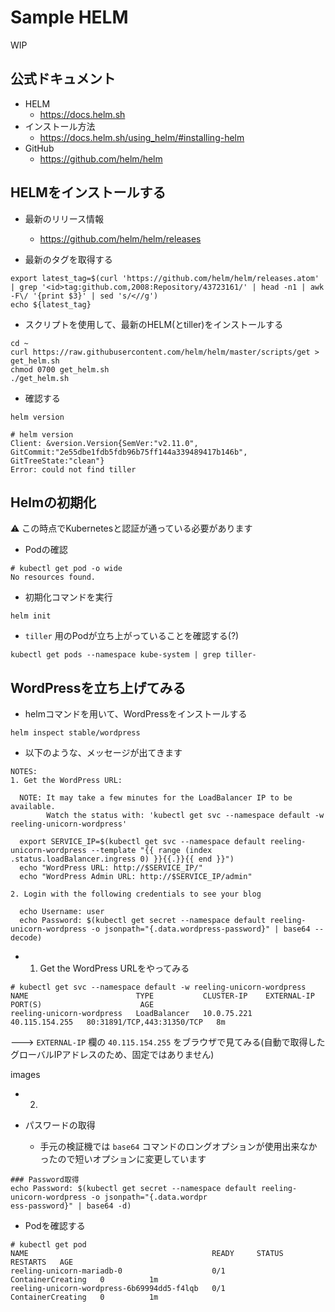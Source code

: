 # Sample HELM

WIP

## 公式ドキュメント

+ HELM
    + https://docs.helm.sh
+ インストール方法
    + https://docs.helm.sh/using_helm/#installing-helm
+ GitHub
    + https://github.com/helm/helm


## HELMをインストールする

+ 最新のリリース情報
    + https://github.com/helm/helm/releases

+ 最新のタグを取得する

```
export latest_tag=$(curl 'https://github.com/helm/helm/releases.atom' | grep '<id>tag:github.com,2008:Repository/43723161/' | head -n1 | awk -F\/ '{print $3}' | sed 's/<//g')
echo ${latest_tag}
```

+ スクリプトを使用して、最新のHELM(とtiller)をインストールする

```
cd ~
curl https://raw.githubusercontent.com/helm/helm/master/scripts/get > get_helm.sh
chmod 0700 get_helm.sh
./get_helm.sh
```

+ 確認する

```
helm version
```
```
# helm version
Client: &version.Version{SemVer:"v2.11.0", GitCommit:"2e55dbe1fdb5fdb96b75ff144a339489417b146b", GitTreeState:"clean"}
Error: could not find tiller
```

## Helmの初期化

:warning: この時点でKubernetesと認証が通っている必要があります

+ Podの確認

```
# kubectl get pod -o wide
No resources found.
```

+ 初期化コマンドを実行

```
helm init
```

+ `tiller` 用のPodが立ち上がっていることを確認する(?)

```
kubectl get pods --namespace kube-system | grep tiller-
```

## WordPressを立ち上げてみる

+ helmコマンドを用いて、WordPressをインストールする

```
helm inspect stable/wordpress
```

+ 以下のような、メッセージが出てきます

```
NOTES:
1. Get the WordPress URL:

  NOTE: It may take a few minutes for the LoadBalancer IP to be available.                                                            
        Watch the status with: 'kubectl get svc --namespace default -w reeling-unicorn-wordpress'                                     

  export SERVICE_IP=$(kubectl get svc --namespace default reeling-unicorn-wordpress --template "{{ range (index .status.loadBalancer.ingress 0) }}{{.}}{{ end }}")
  echo "WordPress URL: http://$SERVICE_IP/"
  echo "WordPress Admin URL: http://$SERVICE_IP/admin"

2. Login with the following credentials to see your blog

  echo Username: user
  echo Password: $(kubectl get secret --namespace default reeling-unicorn-wordpress -o jsonpath="{.data.wordpress-password}" | base64 --decode)
```

+ 1. Get the WordPress URLをやってみる

```
# kubectl get svc --namespace default -w reeling-unicorn-wordpress
NAME                        TYPE           CLUSTER-IP    EXTERNAL-IP      PORT(S)                      AGE
reeling-unicorn-wordpress   LoadBalancer   10.0.75.221   40.115.154.255   80:31891/TCP,443:31350/TCP   8m
```

---> `EXTERNAL-IP` 欄の `40.115.154.255` をブラウザで見てみる(自動で取得したグローバルIPアドレスのため、固定ではありません)

images

+ 2. 

+ パスワードの取得
    + 手元の検証機では `base64` コマンドのロングオプションが使用出来なかったので短いオプションに変更しています

```
### Password取得
echo Password: $(kubectl get secret --namespace default reeling-unicorn-wordpress -o jsonpath="{.data.wordpr
ess-password}" | base64 -d)
```



+ Podを確認する

```
# kubectl get pod
NAME                                         READY     STATUS              RESTARTS   AGE
reeling-unicorn-mariadb-0                    0/1       ContainerCreating   0          1m
reeling-unicorn-wordpress-6b69994dd5-f4lqb   0/1       ContainerCreating   0          1m
```
